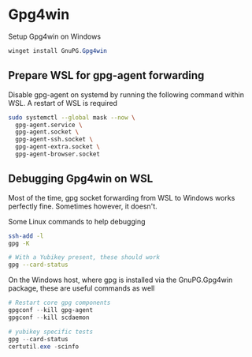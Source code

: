 # Gpg4win

Setup Gpg4win on Windows

```powershell
winget install GnuPG.Gpg4win
```

## Prepare WSL for gpg-agent forwarding

Disable gpg-agent on systemd by running the following command within WSL. A restart of WSL is required

```bash
sudo systemctl --global mask --now \
  gpg-agent.service \
  gpg-agent.socket \
  gpg-agent-ssh.socket \
  gpg-agent-extra.socket \
  gpg-agent-browser.socket
```

## Debugging Gpg4win on WSL

Most of the time, gpg socket forwarding from WSL to Windows works perfectly fine. Sometimes however, it doesn't.

Some Linux commands to help debugging

```bash
ssh-add -l
gpg -K

# With a Yubikey present, these should work
gpg --card-status
```

On the Windows host, where gpg is installed via the GnuPG.Gpg4win package, these are useful commands as well

```powershell
# Restart core gpg components
gpgconf --kill gpg-agent
gpgconf --kill scdaemon

# yubikey specific tests
gpg --card-status
certutil.exe -scinfo
```
